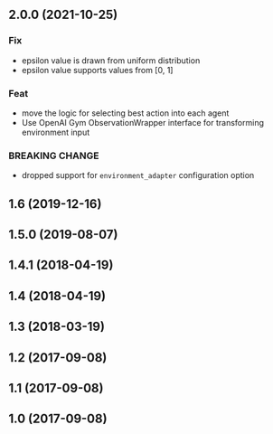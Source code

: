 ## 2.0.0 (2021-10-25)

### Fix

- epsilon value is drawn from uniform distribution
- epsilon value supports values from [0, 1]

### Feat

- move the logic for selecting best action into each agent
- Use OpenAI Gym ObservationWrapper interface for transforming environment input

### BREAKING CHANGE

- dropped support for `environment_adapter` configuration option

## 1.6 (2019-12-16)

## 1.5.0 (2019-08-07)

## 1.4.1 (2018-04-19)

## 1.4 (2018-04-19)

## 1.3 (2018-03-19)

## 1.2 (2017-09-08)

## 1.1 (2017-09-08)

## 1.0 (2017-09-08)
